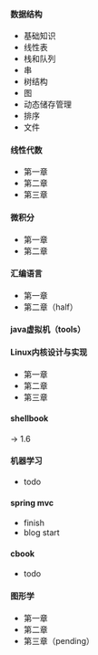 #### 数据结构
- 基础知识
- 线性表
- 栈和队列
- 串
- 树结构
- 图
- 动态储存管理
- 排序
- 文件

#### 线性代数
- 第一章
- 第二章
- 第三章

#### 微积分
- 第一章
- 第二章

#### 汇编语言
- 第一章
- 第二章（half）

#### java虚拟机（tools）
#### Linux内核设计与实现
- 第一章
- 第二章
- 第三章

#### shellbook
-> 1.6

#### 机器学习
- todo

#### spring mvc
- finish
- blog start

#### cbook
- todo

#### 图形学
- 第一章
- 第二章
- 第三章（pending）
